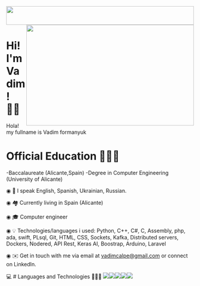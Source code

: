 
<img src="w1.png" style="width:100%; height:50px;"> 


<img align="right" src="code.gif" style="width:450px; height:270px;"> 

  
# Hi! I'm Vadim! 👋🏻
Hola! my fullname is Vadim formanyuk 

# Official Education 👨🏻‍🎓
-Baccalaureate (Alicante,Spain)
-Degree in Computer Engineering (University of Alicante)





◉ 📙 I speak English, Spanish, Ukrainian, Russian.

◉ 🏘️ Currently living in Spain (Alicante)

◉ 🎓 Computer engineer

◉ 💡 Technologies/languages i used: Python, C++, C#, C, Assembly, php, ada, swift, PLsql, Git, HTML, CSS, Sockets, Kafka, Distributed servers, Dockers, Nodered, API Rest, Keras AI, Boostrap, Arduino, Laravel


◉ ✉️  Get in touch with me via email at vadimcalpe@gmail.com or connect on LinkedIn.


💻 # Languages and Technologies 👨🏻‍💻
![](https://img.shields.io/badge/Udemy-Bash:%20Interprete%20de%20comandos%20de%20Linux-red)![](https://img.shields.io/badge/Udemy-Introducci%C3%B3n%20a%20Java%20desde%20cero-red)![](https://img.shields.io/badge/Udemy-Aprende%20a%20enviar%20correo%20con%20PHP,%20MySQL%20y%20HTML-red)![](https://img.shields.io/badge/Codigo%20Facilito-Curso%20profesional%20de%20Python-green)![](https://img.shields.io/badge/Udemy-M%C3%A1ster%20en%20Python-red)

